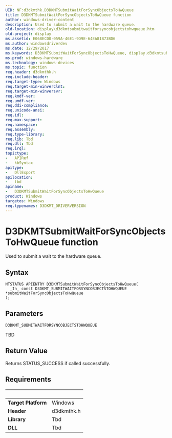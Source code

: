 ```yaml
---
UID: NF:d3dkmthk.D3DKMTSubmitWaitForSyncObjectsToHwQueue
title: D3DKMTSubmitWaitForSyncObjectsToHwQueue function
author: windows-driver-content
description: Used to submit a wait to the hardware queue.
old-location: display\d3dkmtsubmitwaitforsyncobjectstohwqueue.htm
old-project: display
ms.assetid: E068ECD0-059A-46E1-9D9E-64EA81B73BD6
ms.author: windowsdriverdev
ms.date: 12/29/2017
ms.keywords: D3DKMTSubmitWaitForSyncObjectsToHwQueue, display.d3dkmtsubmitwaitforsyncobjectstohwqueue, d3dkmthk/D3DKMTSubmitWaitForSyncObjectsToHwQueue, D3DKMTSubmitWaitForSyncObjectsToHwQueue function [Display Devices]
ms.prod: windows-hardware
ms.technology: windows-devices
ms.topic: function
req.header: d3dkmthk.h
req.include-header: 
req.target-type: Windows
req.target-min-winverclnt: 
req.target-min-winversvr: 
req.kmdf-ver: 
req.umdf-ver: 
req.ddi-compliance: 
req.unicode-ansi: 
req.idl: 
req.max-support: 
req.namespace: 
req.assembly: 
req.type-library: 
req.lib: Tbd
req.dll: Tbd
req.irql: 
topictype:
-	APIRef
-	kbSyntax
apitype:
-	DllExport
apilocation:
-	tbd
apiname:
-	D3DKMTSubmitWaitForSyncObjectsToHwQueue
product: Windows
targetos: Windows
req.typenames: D3DKMT_DRIVERVERSION
---
```



# D3DKMTSubmitWaitForSyncObjectsToHwQueue function
Used to submit a wait to the hardware queue.

## Syntax

````
NTSTATUS APIENTRY D3DKMTSubmitWaitForSyncObjectsToHwQueue(
  _In_ const D3DKMT_SUBMITWAITFORSYNCOBJECTSTOHWQUEUE *submitWaitForSyncObjectsToHwQueue
);
````

## Parameters

`D3DKMT_SUBMITWAITFORSYNCOBJECTSTOHWQUEUE`

TBD


## Return Value

Returns STATUS_SUCCESS if called successfully.


## Requirements
| &nbsp; | &nbsp; |
| ---- |:---- |
| **Target Platform** | Windows |
| **Header** | d3dkmthk.h |
| **Library** | Tbd |
| **DLL** | Tbd |